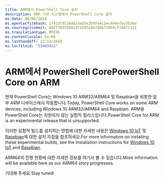 ```yaml
---
title: ARM에서 PowerShell Core 설치
description: ARM 기반 시스템에서 PowerShell Core 설치
ms.date: 08/06/2018
ms.openlocfilehash: 1f41df9120461da55e35dfe4c2ec4ddefbc5b36e
ms.sourcegitcommit: 00ff76d7d9414fe585c04740b739b9cf14d711e1
ms.translationtype: MTE95
ms.contentlocale: ko-KR
ms.lasthandoff: 12/14/2018
ms.locfileid: "53403432"
---
```

# <a name="powershell-core-on-arm"></a><span data-ttu-id="33947-103">ARM에서 PowerShell Core</span><span class="sxs-lookup"><span data-stu-id="33947-103">PowerShell Core on ARM</span></span>

<span data-ttu-id="33947-104">현재 PowerShell Core는 Windows 10 ARM32/ARM64 및 Raspbian을 비롯한 일부 ARM 디바이스에서 작동합니다.</span><span class="sxs-lookup"><span data-stu-id="33947-104">Today, PowerShell Core works on some ARM devices, including Windows 10 ARM32/ARM64 and Raspbian.</span></span>
<span data-ttu-id="33947-105">ARM용 PowerShell Core는 지원되지 않는 실험적 릴리스입니다.</span><span class="sxs-lookup"><span data-stu-id="33947-105">PowerShell Core for ARM is an experimental release that is unsupported.</span></span>

<span data-ttu-id="33947-106">이러한 실험적 빌드를 설치하는 방법에 대한 자세한 내용은 [Windows 10 IoT](installing-powershell-core-on-windows.md#deploying-on-windows-iot) 및 [Raspbian](installing-powershell-core-on-linux.md#raspbian)에 대한 설치 지침을 참조하세요.</span><span class="sxs-lookup"><span data-stu-id="33947-106">For more information on installing these experimental builds, see the installation instructions for [Windows 10 IoT](installing-powershell-core-on-windows.md#deploying-on-windows-iot) and [Raspbian](installing-powershell-core-on-linux.md#raspbian).</span></span>

<span data-ttu-id="33947-107">ARM64의 진행 현황에 대한 자세한 정보를 여기서 볼 수 있습니다.</span><span class="sxs-lookup"><span data-stu-id="33947-107">More information will be available here as our ARM64 story progresses.</span></span>

<span data-ttu-id="33947-108">기대해 주세요.</span><span class="sxs-lookup"><span data-stu-id="33947-108">Stay tuned!</span></span>
